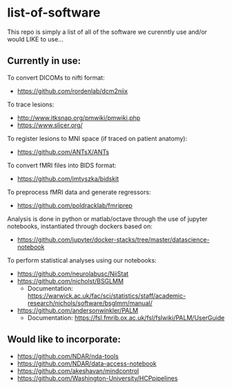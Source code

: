 # list-of-software

This repo is simply a list of all of the software we curenntly use and/or would LIKE to use...

## Currently in use:
To convert DICOMs to nifti format:  
- https://github.com/rordenlab/dcm2niix


To trace lesions:  
- http://www.itksnap.org/pmwiki/pmwiki.php
- https://www.slicer.org/


To register lesions to MNI space (if traced on patient anatomy):  
- https://github.com/ANTsX/ANTs  


To convert fMRI files into BIDS format:  
- https://github.com/jmtyszka/bidskit  


To preprocess fMRI data and generate regressors:  
- https://github.com/poldracklab/fmriprep  


Analysis is done in python or matlab/octave through the use of jupyter notebooks, instantiated through dockers based on:
- https://github.com/jupyter/docker-stacks/tree/master/datascience-notebook


To perform statistical analyses using our notebooks:
- https://github.com/neurolabusc/NiiStat
- https://github.com/nicholst/BSGLMM  
  - Documentation: https://warwick.ac.uk/fac/sci/statistics/staff/academic-research/nichols/software/bsglmm/manual/
- https://github.com/andersonwinkler/PALM  
  - Documentation: https://fsl.fmrib.ox.ac.uk/fsl/fslwiki/PALM/UserGuide


## Would like to incorporate:  
- https://github.com/NDAR/nda-tools  
- https://github.com/NDAR/data-access-notebook  
- https://github.com/akeshavan/mindcontrol  
- https://github.com/Washington-University/HCPpipelines  
